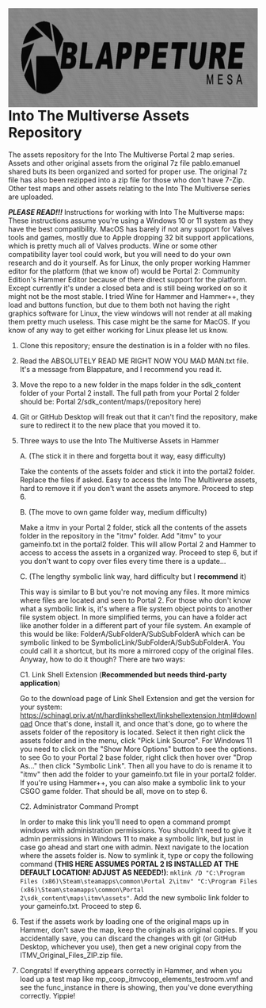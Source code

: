 <img src="RAW IMAGES/logos/blaperture_mesa_sticker.png" alt="blaperture_mesa_sticker" width="1000" height="200" align="left">
<br>
<br>
<br>
<br>
<br>

# Into The Multiverse Assets Repository
The assets repository for the Into The Multiverse Portal 2 map series. Assets and other original assets from the original 7z file pablo.emanuel shared buts its been organized and sorted for proper use. The original 7z file has also been rezipped into a zip file for those who don't have 7-Zip. Other test maps and other assets relating to the Into The Multiverse series are uploaded.

***PLEASE READ!!!***
Instructions for working with Into The Multiverse maps:
These instructions assume you're using a Windows 10 or 11 system as they have the best compatibility. MacOS has barely if not any support for Valves tools and games, mostly due to Apple dropping 32 bit support applications, which is pretty much all of Valves products. Wine or some other compatibility layer tool could work, but you will need to do your own research and do it yourself. As for Linux, the only proper working Hammer editor for the platform (that we know of) would be Portal 2: Community Edition's Hammer Editor because of there direct support for the platform. Except currently it's under a closed beta and is still being worked on so it might not be the most stable. I tried Wine for Hammer and Hammer++, they load and buttons function, but due to them both not having the right graphics software for Linux, the view windows will not render at all making them pretty much useless. This case might be the same for MacOS. If you know of any way to get either working for Linux please let us know.

1. Clone this repository; ensure the destination is in a folder with no files.
2. Read the ABSOLUTELY READ ME RIGHT NOW YOU MAD MAN.txt file. It's a message from Blappature, and I recommend you read it.
3. Move the repo to a new folder in the maps folder in the sdk_content folder of your Portal 2 install. The full path from your Portal 2 folder should be: Portal 2/sdk_content/maps/(repository here)
4. Git or GitHub Desktop will freak out that it can't find the repository, make sure to redirect it to the new place that you moved it to.
5. Three ways to use the Into The Multiverse Assets in Hammer

   A. (The stick it in there and forgetta bout it way, easy difficulty)

   Take the contents of the assets folder and stick it into the portal2 folder. Replace the files if asked. Easy to access the Into The Multiverse assets, hard to remove it if you don't want the assets anymore. Proceed to step 6.

   B. (The move to own game folder way, medium difficulty)

   Make a itmv in your Portal 2 folder, stick all the contents of the assets folder in the repository in the "itmv" folder. Add "itmv" to your gameinfo.txt in the portal2 folder. This will allow Portal 2 and Hammer to access to access the assets in a organized way. Proceed to step 6, but if you don't want to copy over files every time there is a update...

   C. (The lengthy symbolic link way, hard difficulty but I **recommend** it)

   This way is similar to B but you're not moving any files. It more mimics where files are located and seen to Portal 2. For those who don't know what a symbolic link is, it's where a file system object points to another file system object. In more simplified terms, you can have a folder act like another folder in a different part of your file system. An example of this would be like: FolderA/SubFolderA/SubSubFolderA which can be symbolic linked to be SymbolicLink/SubFolderA/SubSubFolderA. You could call it a shortcut, but its more a mirrored copy of the original files. Anyway, how to do it though? There are two ways:

      C1. Link Shell Extension (**Recommended but needs third-party application**)

      Go to the download page of Link Shell Extension and get the version for your system: https://schinagl.priv.at/nt/hardlinkshellext/linkshellextension.html#download Once that's done, install it, and once that's done, go to where the assets folder of the repository is located. Select it then right click the assets folder and in the menu, click "Pick Link Source". For Windows 11 you need to click on the "Show More Options" button to see the options. to see  Go to your Portal 2 base folder, right click then hover over "Drop  As..." then click "Symbolic Link". Then all you have to do is rename it to "itmv" then add the folder to your gameinfo.txt file in your portal2 folder. If you're using Hammer++, you can also make a symbolic link to your CSGO game folder. That should be all, move on to step 6.

      C2. Administrator Command Prompt

      In order to make this link you'll need to open a command prompt windows with administration permissions. You shouldn't need to give it admin permissions in Windows 11 to make a symbolic link, but just in case go ahead and start one with admin. Next navigate to the location where the assets folder is. Now to symlink it, type or copy the following command **(THIS HERE ASSUMES PORTAL 2 IS INSTALLED AT THE DEFAULT LOCATION! ADJUST AS NEEDED!)**: `mklink /D "C:\Program Files (x86)\Steam\steamapps\common\Portal 2\itmv" "C:\Program Files (x86)\Steam\steamapps\common\Portal 2\sdk_content\maps\itmv\assets"`. Add the new symbolic link folder to your gameinfo.txt. Proceed to step 6.

6. Test if the assets work by loading one of the original maps up in Hammer, don't save the map, keep the originals as original copies. If you accidentally save, you can discard the changes with git (or GitHub Desktop, whichever you use), then get a new original copy from the ITMV_Original_Files_ZIP.zip file.
7. Congrats! If everything appears correctly in Hammer, and when you load up a test map like mp_coop_itmvcoop_elements_testroom.vmf and see the func_instance in there is showing, then you've done everything correctly. Yippie!
